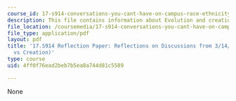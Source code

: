 ```yaml
---
course_id: 17-s914-conversations-you-cant-have-on-campus-race-ethnicity-gender-and-identity-spring-2012
description: This file contains information about Evolution and creationism.
file_location: /coursemedia/17-s914-conversations-you-cant-have-on-campus-race-ethnicity-gender-and-identity-spring-2012/4ff0f76ead2beb7b5ea8a744d81c5589_MIT17_S914S12_evol4.pdf
file_type: application/pdf
layout: pdf
title: '17.S914 Reflection Paper: Reflections on Discussions from 3/14/12 (Evolution
  vs Creation)'
type: course
uid: 4ff0f76ead2beb7b5ea8a744d81c5589

---
```

None